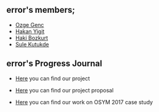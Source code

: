  ## error's members;
 + [Ozge Genc](https://mef-bda503.github.io/pj-gencozge/)
 + [Hakan Yigit](https://mef-bda503.github.io/pj-yigithakan/)
 + [Haki Bozkurt](https://mef-bda503.github.io/pj-hkbzkrt/)
 + [Sule Kutukde](https://mef-bda503.github.io/pj-kutukdes/)
 
 ## error's Progress Journal
  
+ [Here](Proje2.html) you can find our project

+ [Here](Life3.html) you can find our project proposal
 
+ [Here](osym_updated.html) you can find our work on OSYM 2017 case study
